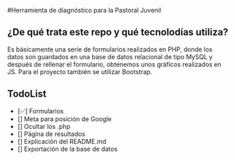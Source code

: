 #Herramienta de diagnóstico para la Pastoral Juvenil
## ¿De qué trata este repo y qué tecnolodías utiliza?
Es básicamente una serie de formularios realizados en PHP, donde los datos son guardados en una base de datos relacional de tipo MySQL y después de rellenar el formulario, obtenemos unos gráficos realizados en JS. Para el proyecto también se utilizar Bootstrap.
## TodoList
- [✅] Formularios
- [] Meta para posición de Google
- [] Ocultar los .php
- [] Página de resultados
- [] Explicación del README.md
- [] Exportación de la base de datos